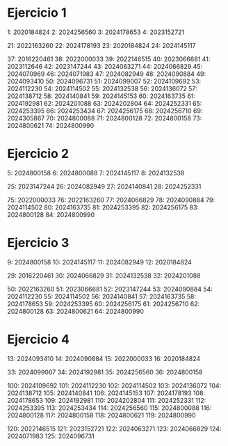 # Ejercicio 1
1: 2020184824
2: 2024256560
3: 2024178653
4: 2023152721

21: 2022163260
22: 2024178193
23: 2020184824
24: 2024145117

37: 2016220461
38: 2022000033
39: 2022146515
40: 2023066681
41: 2023112646
42: 2023147244
43: 2024063271
44: 2024066829
45: 2024070969
46: 2024071983
47: 2024082949
48: 2024090884
49: 2024093410
50: 2024096731
51: 2024099007
52: 2024109692
53: 2024112230
54: 2024114502
55: 2024132538
56: 2024136072
57: 2024138712
58: 2024140841
59: 2024145153
60: 2024163735
61: 2024192981
62: 2024201088
63: 2024202804
64: 2024252331
65: 2024253395
66: 2024253434
67: 2024256175
68: 2024256710
69: 2024305867
70: 2024800088
71: 2024800128
72: 2024800158
73: 2024800621
74: 2024800990

# Ejercicio 2
5: 2024800158
6: 2024800088
7: 2024145117
8: 2024132538

25: 2023147244
26: 2024082949
27: 2024140841
28: 2024252331

75: 2022000033
76: 2022163260
77: 2024066829
78: 2024090884
79: 2024114502
80: 2024163735
81: 2024253395
82: 2024256175
83: 2024800128
84: 2024800990

# Ejercicio 3
9:  2024800158
10: 2024145117
11: 2024082949
12: 2020184824

29: 2016220461
30: 2024066829
31: 2024132538
32: 2024201088

50: 2022163260
51: 2023066681
52: 2023147244
53: 2024090884
54: 2024112230
55: 2024114502
56: 2024140841
57: 2024163735
58: 2024178653
59: 2024253395
60: 2024256175
61: 2024256710
62: 2024800128
63: 2024800621
64: 2024800990

# Ejercicio 4
13: 2024093410
14: 2024090884
15: 2022000033
16: 2020184824

33: 2024099007
34: 2024192981
35: 2024256560
36: 2024800158

100: 2024109692
101: 2024112230
102: 2024114502
103: 2024136072
104: 2024138712
105: 2024140841
106: 2024145153
107: 2024178193
108: 2024178653
109: 2024192981
110: 2024202804
111: 2024252331
112: 2024253395
113: 2024253434
114: 2024256560
115: 2024800088
116: 2024800128
117: 2024800158
118: 2024800621
119: 2024800990

120: 2022146515
121: 2023152721
122: 2024063271
123: 2024066829
124: 2024071983
125: 2024096731
